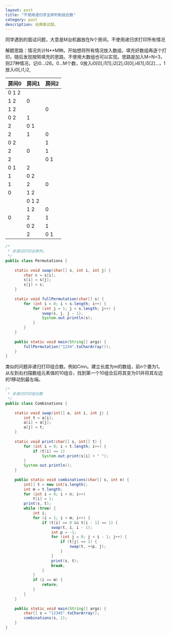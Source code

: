 ```yaml
---
layout: post
title: "不使用递归求全排列和组合数"
category: past
description: 经典面试题。
---
```

同学遇到的面试问题，大意是M台机器放在N个房间，不使用递归求打印所有情况

解题思路：情况共计N**M种。开始想将所有情况放入数组，填充好数组再逐个打印。随后发现按照填充的思路，不使用大数组也可以实现。思路是加入M=N=3，则27种情况，记i0...i26。0...M个数，0放入i0[0],i1[1],i2[2],i3[0],i4[1],i5[2]...，1放入i0[,i1,i2,

| 房间0 | 房间1 | 房间2 |
| --- | --- | --- |
| 0 1 2 | | |
| 1 2 | 0 | |
| 1 2 | | 0 |
| 0 2 | 1 | |
| 2 | 0 1 | |
| 2 | 1 | 0 |
| 0 2 | | 1 |
| 2 | 0 | 1 |
| 2 | | 0 1 |
| 0 1 | 2 | |
| 1 | 0 2 | |
| 1 | 2 | 0 |
| 0 | 1 2 | |
| | 0 1 2 | |
| | 1 2 | 0 |
| 0 | 2 | 1 |
| | 0 2 | 1 |
| | 2 | 0 1 |

```java
/*  
 * 非递归打印全排列。 
 */  
public class Permutations {  
  
    static void swap(char[] s, int i, int j) {  
        char c = s[i];  
        s[i] = s[j];  
        s[j] = c;  
    }  
  
    static void fullPermutation(char[] s) {  
        for (int i = 0; i < s.length; i++) {  
            for (int j = 1; j < s.length; j++) {  
                swap(s, j, j - 1);  
                System.out.println(s);  
            }  
        }  
    }  
  
    public static void main(String[] args) {  
        fullPermutation("1234".toCharArray());  
    }  
}  
```

类似的问题非递归打印组合数。例如Cmn。建立长度为m的数组，前n个置为1。从左到右扫描数组元素值的10组合，找到第一个10组合后将其变为01并将其左边的1移动到最左端。

```java
/* 
 * 非递归打印组合数 
 */  
public class Combinations {  
  
    static void swap(int[] a, int i, int j) {  
        int t = a[i];  
        a[i] = a[j];  
        a[j] = t;  
    }  
  
    static void print(char[] s, int[] t) {  
        for (int i = 0; i < t.length; i++) {  
            if (t[i] == 1)  
                System.out.print(s[i] + " ");  
        }  
        System.out.println();  
    }  
  
    public static void combinations(char[] s, int n) {  
        int[] t = new int[s.length];  
        int m = t.length;  
        for (int i = 0; i < n; i++)  
            t[i] = 1;  
        print(s, t);  
        while (true) {  
            int i;  
            for (i = 1; i < m; i++) {  
                if (t[i] == 0 && t[i - 1] == 1) {  
                    swap(t, i, i - 1);  
                    int p = -1;  
                    for (int j = 0; j < i - 1; j++) {  
                        if (t[j] == 1) {  
                            swap(t, ++p, j);  
                        }  
                    }  
                    print(s, t);  
                    break;  
                }  
            }  
            if (i == m) {  
                return;  
            }  
        }  
    }  
  
    public static void main(String[] args) {  
        char[] s = "12345".toCharArray();  
        combinations(s, 2);  
    }  
}  
```